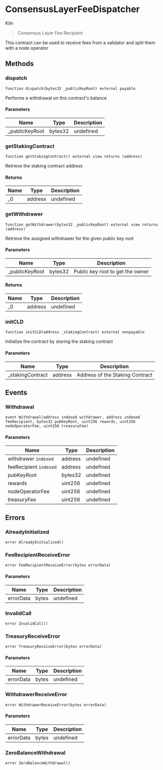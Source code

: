 # ConsensusLayerFeeDispatcher

*Kiln*

> Consensus Layer Fee Recipient

This contract can be used to receive fees from a validator and split them with a node operator



## Methods

### dispatch

```solidity
function dispatch(bytes32 _publicKeyRoot) external payable
```

Performs a withdrawal on this contract&#39;s balance



#### Parameters

| Name | Type | Description |
|---|---|---|
| _publicKeyRoot | bytes32 | undefined |

### getStakingContract

```solidity
function getStakingContract() external view returns (address)
```

Retrieve the staking contract address




#### Returns

| Name | Type | Description |
|---|---|---|
| _0 | address | undefined |

### getWithdrawer

```solidity
function getWithdrawer(bytes32 _publicKeyRoot) external view returns (address)
```

Retrieve the assigned withdrawer for the given public key root



#### Parameters

| Name | Type | Description |
|---|---|---|
| _publicKeyRoot | bytes32 | Public key root to get the owner |

#### Returns

| Name | Type | Description |
|---|---|---|
| _0 | address | undefined |

### initCLD

```solidity
function initCLD(address _stakingContract) external nonpayable
```

Initialize the contract by storing the staking contract



#### Parameters

| Name | Type | Description |
|---|---|---|
| _stakingContract | address | Address of the Staking Contract |



## Events

### Withdrawal

```solidity
event Withdrawal(address indexed withdrawer, address indexed feeRecipient, bytes32 pubKeyRoot, uint256 rewards, uint256 nodeOperatorFee, uint256 treasuryFee)
```





#### Parameters

| Name | Type | Description |
|---|---|---|
| withdrawer `indexed` | address | undefined |
| feeRecipient `indexed` | address | undefined |
| pubKeyRoot  | bytes32 | undefined |
| rewards  | uint256 | undefined |
| nodeOperatorFee  | uint256 | undefined |
| treasuryFee  | uint256 | undefined |



## Errors

### AlreadyInitialized

```solidity
error AlreadyInitialized()
```






### FeeRecipientReceiveError

```solidity
error FeeRecipientReceiveError(bytes errorData)
```





#### Parameters

| Name | Type | Description |
|---|---|---|
| errorData | bytes | undefined |

### InvalidCall

```solidity
error InvalidCall()
```






### TreasuryReceiveError

```solidity
error TreasuryReceiveError(bytes errorData)
```





#### Parameters

| Name | Type | Description |
|---|---|---|
| errorData | bytes | undefined |

### WithdrawerReceiveError

```solidity
error WithdrawerReceiveError(bytes errorData)
```





#### Parameters

| Name | Type | Description |
|---|---|---|
| errorData | bytes | undefined |

### ZeroBalanceWithdrawal

```solidity
error ZeroBalanceWithdrawal()
```







